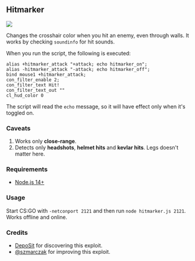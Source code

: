 ## Hitmarker

![](example.gif)

Changes the crosshair color when you hit an enemy, even through walls. It works by checking `soundinfo` for hit sounds.

When you run the script, the following is executed:

```
alias +hitmarker_attack "+attack; echo hitmarker_on";
alias -hitmarker_attack "-attack; echo hitmarker_off";
bind mouse1 +hitmarker_attack;
con_filter_enable 2;
con_filter_text Hit!
con_filter_text_out ""
cl_hud_color 0
```

The script will read the `echo` message, so it will have effect only when it's toggled on.

### Caveats

1. Works only **close-range**.
2. Detects only **headshots**, **helmet hits** and **kevlar hits**. Legs doesn't matter here.

### Requirements

* [Node.js 14+](https://nodejs.org/en/download/current/)

### Usage

Start CS:GO with `-netconport 2121` and then run `node hitmarker.js 2121`. Works offline and online.

### Credits

* [DepoSit](https://youtu.be/T7ShZxNGr5E?t=226) for discovering this exploit.
* [@szmarczak](https://github.com/szmarczak) for improving this exploit.
